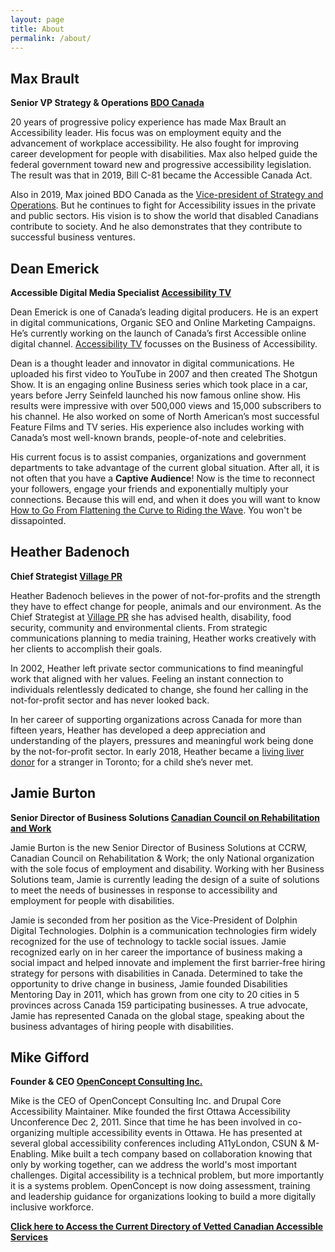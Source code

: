 ```yaml
---
layout: page
title: About
permalink: /about/
---
```


## Max Brault
**Senior VP Strategy & Operations 
[BDO Canada](https://www.bdo.ca/en-ca/home/)**

20 years of progressive policy experience has made Max Brault an Accessibility leader. His focus was on employment equity and the advancement of workplace accessibility. He also fought for improving career development for people with disabilities. Max also helped guide the federal government toward new and progressive accessibility legislation. The result was that in 2019, Bill C-81 became the Accessible Canada Act.

Also in 2019, Max joined BDO Canada as the [Vice-president of Strategy and Operations](https://www.bdo.ca/en-ca/our-people/max-brault-1/). But he continues to fight for Accessibility issues in the private and public sectors. His vision is to show the world that disabled Canadians contribute to society. And he also demonstrates that they contribute to successful business ventures.


## Dean Emerick
**Accessible Digital Media Specialist 
[Accessibility TV](https://www.accessibilitytv.com/)**

Dean Emerick is one of Canada’s leading digital producers. He is an expert in digital communications, Organic SEO and Online Marketing Campaigns. He’s currently working on the launch of Canada’s first Accessible online digital channel. [Accessibility TV](https://www.accessibilitytv.com) focusses on the Business of Accessibility.
 
Dean is a thought leader and innovator in digital communications. He uploaded his first video to YouTube in 2007 and then created The Shotgun Show. It is an engaging online Business series which took place in a car, years before Jerry Seinfeld launched his now famous online show. His results were impressive with over 500,000 views and 15,000 subscribers to his channel. He also worked on some of North American’s most successful Feature Films and TV series. His experience also includes working with Canada’s most well-known brands, people-of-note and celebrities.

His current focus is to assist companies, organizations and government departments to take advantage of the current global situation. After all, it is not often that you have a **Captive Audience**! Now is the time to reconnect your followers, engage your friends and exponentially multiply your connections. Because this will end, and when it does you will want to know [How to Go From Flattening the Curve to Riding the Wave](https://www.accessibilitytv.com/accessible/viral-marketing-strategy/). You won't be dissapointed. 


## Heather Badenoch
**Chief Strategist 
[Village PR](http://Villagepr.ca)**

Heather Badenoch believes in the power of not-for-profits and the strength they have to effect change for people, animals and our environment. As the Chief Strategist at [Village PR](http://villagepr.ca/) she has advised health, disability, food security, community and environmental clients. From strategic communications planning to media training, Heather works creatively with her clients to accomplish their goals.
 
In 2002, Heather left private sector communications to find meaningful work that aligned with her values. Feeling an instant connection to individuals relentlessly dedicated to change, she found her calling in the not-for-profit sector and has never looked back. 

In her career of supporting organizations across Canada for more than fifteen years, Heather has developed a deep appreciation and understanding of the players, pressures and meaningful work being done by the not-for-profit sector. In early 2018, Heather became a [living liver donor](https://www.todaysparent.com/blogs/this-woman-did-the-most-wonderful-thing-for-a-kid-shell-never-meet/) for a stranger in Toronto; for a child she’s never met.


## Jamie Burton
**Senior Director of Business Solutions 
[Canadian Council on Rehabilitation and Work](https://www.ccrw.org/)**

Jamie Burton is the new Senior Director of Business Solutions at CCRW, Canadian Council on Rehabilitation & Work; the only National organization with the sole focus of employment and disability.  Working with her Business Solutions team, Jamie is currently leading the design of a suite of solutions to meet the needs of businesses in response to accessibility and employment for people with disabilities. 

Jamie is seconded from her position as the Vice-President of Dolphin Digital Technologies.  Dolphin is a communication technologies firm widely recognized for the use of technology to tackle social issues.  Jamie recognized early on in her career the importance of business making a social impact and helped innovate and implement the first barrier-free hiring strategy for persons with disabilities in Canada. Determined to take the opportunity to drive change in business, Jamie founded Disabilities Mentoring Day in 2011, which has grown from one city to 20 cities in 5 provinces across Canada 159 participating businesses. A true advocate, Jamie has represented Canada on the global stage, speaking about the business advantages of hiring people with disabilities.


## Mike Gifford
**Founder & CEO 
[OpenConcept Consulting Inc.](https://openconcept.ca/)**

Mike is the CEO of OpenConcept Consulting Inc. and Drupal Core Accessibility Maintainer. 
Mike founded the first Ottawa Accessibility Unconference Dec 2, 2011. Since that time he has been involved in co-organizing multiple accessibility events in Ottawa. He has presented at several global accessibility conferences including A11yLondon, CSUN & M-Enabling.
Mike built a tech company based on collaboration knowing that only by working together, can we address the world's most important challenges. Digital accessibility is a technical problem, but more importantly it is a systems problem. OpenConcept is now doing assessment, training and leadership guidance for organizations looking to build a more digitally inclusive workforce. 


**[Click here to Access the Current Directory of Vetted Canadian Accessible Services](https://tinyurl.com/a11ycovid19)**

